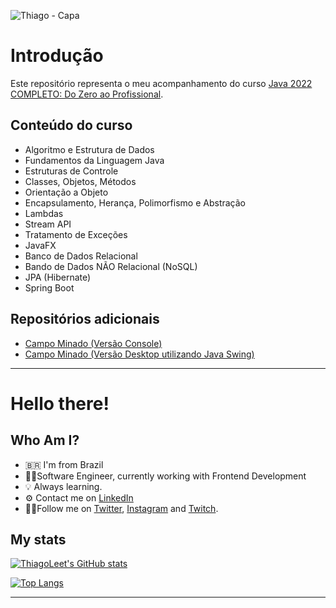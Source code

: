 ![Thiago - Capa](https://user-images.githubusercontent.com/9437391/153274659-915c4df9-0032-4757-a9a2-6a85107c276b.png)

# Introdução

Este repositório representa o meu acompanhamento do curso [Java 2022 COMPLETO: Do Zero ao Profissional](https://www.udemy.com/course/fundamentos-de-programacao-com-java).

## Conteúdo do curso

- Algoritmo e Estrutura de Dados
- Fundamentos da Linguagem Java
- Estruturas de Controle
- Classes, Objetos, Métodos
- Orientação a Objeto
- Encapsulamento, Herança, Polimorfismo e Abstração
- Lambdas
- Stream API
- Tratamento de Exceções
- JavaFX
- Banco de Dados Relacional
- Bando de Dados NÃO Relacional (NoSQL)
- JPA (Hibernate)
- Spring Boot

## Repositórios adicionais

- [Campo Minado (Versão Console)](https://github.com/thiagoleet/java-mine-sweeper-console)
- [Campo Minado (Versão Desktop utilizando Java Swing)](https://github.com/thiagoleet/java-mine-sweeper-swing)

---

# Hello there!

## Who Am I?

- 🇧🇷 I'm from Brazil
- 👨‍💻Software Engineer, currently working with Frontend Development
- 💡 Always learning.
- ⚙️ Contact me on [LinkedIn](https://www.linkedin.com/in/thiagofmleite/)
- 🚶‍♂️Follow me on [Twitter](https://twitter.com/thiagoleite), [Instagram](https://instagram.com/thiagoleet) and [Twitch](https://twitch.tv/thiagoleet).

## My stats

[![ThiagoLeet's GitHub stats](https://github-readme-stats.vercel.app/api?username=thiagoleet&show_icons=true&theme=radical&count_private=true)](https://github.com/anuraghazra/github-readme-stats)

[![Top Langs](https://github-readme-stats.vercel.app/api/top-langs/?username=thiagoleet&theme=radical&layout=compact)](https://github.com/anuraghazra/github-readme-stats)

---
